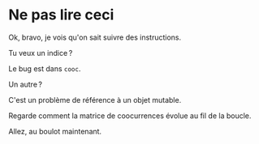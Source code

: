 <!-- LTeX: language=fr -->

Ne pas lire ceci
================

Ok, bravo, je vois qu'on sait suivre des instructions.

Tu veux un indice ?

Le bug est dans `cooc`.

Un autre ?

C'est un problème de référence à un objet mutable.

Regarde comment la matrice de coocurrences évolue au fil de la boucle.

Allez, au boulot maintenant.